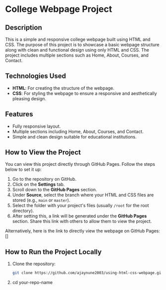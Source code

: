 # College Webpage Project

## Description
This is a simple and responsive college webpage built using HTML and CSS. The purpose of this project is to showcase a basic webpage structure along with clean and functional design using only HTML and CSS. The project includes multiple sections such as Home, About, Courses, and Contact.

## Technologies Used
- **HTML**: For creating the structure of the webpage.
- **CSS**: For styling the webpage to ensure a responsive and aesthetically pleasing design.

## Features
- Fully responsive layout.
- Multiple sections including Home, About, Courses, and Contact.
- Simple and clean design suitable for educational institutions.

## How to View the Project
You can view this project directly through GitHub Pages. Follow the steps below to set it up:

1. Go to the repository on GitHub.
2. Click on the **Settings** tab.
3. Scroll down to the **GitHub Pages** section.
4. Under **Source**, select the branch where your HTML and CSS files are stored (e.g., `main` or `master`).
5. Select the folder with your project's files (usually `/root` for the root directory).
6. After setting this, a link will be generated under the **GitHub Pages** section. Share this link with others to allow them to view the project.

Alternatively, here is the link to directly view the webpage on GitHub Pages:
[]

## How to Run the Project Locally
1. Clone the repository:
   ```bash
   git clone https://github.com/ajaynune2003/using-html-css-webpage.git
2. cd your-repo-name

